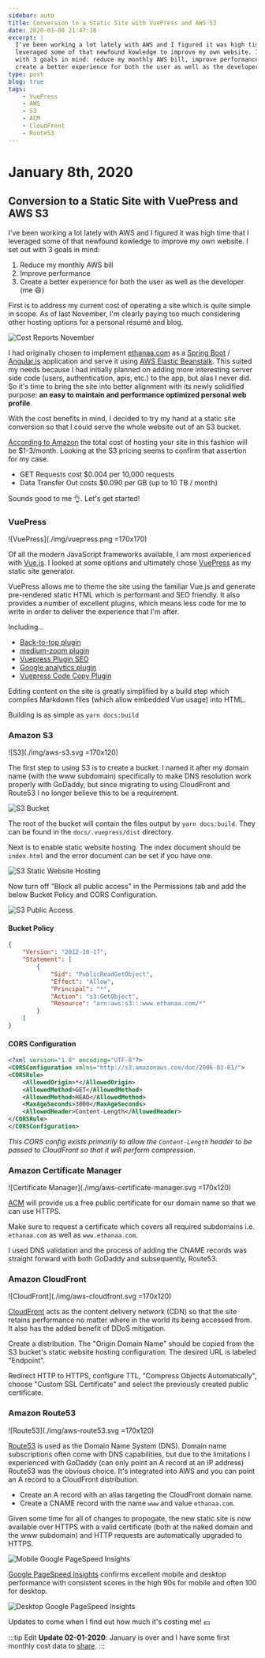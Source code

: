 ```yaml
---
sidebar: auto
title: Conversion to a Static Site with VuePress and AWS S3
date: 2020-01-08 21:47:18
excerpt: |
  I've been working a lot lately with AWS and I figured it was high time that I
  leveraged some of that newfound kowledge to improve my own website. I set out
  with 3 goals in mind: reduce my monthly AWS bill, improve performance, and 
  create a better experience for both the user as well as the developer.
type: post
blog: true
tags:
    - VuePress
    - AWS
    - S3
    - ACM
    - CloudFront
    - Route53
---
```


# January 8th, 2020

## Conversion to a Static Site with VuePress and AWS S3

I've been working a lot lately with AWS and I figured it was high time that I
leveraged some of that newfound kowledge to improve my own website. I set out
with 3 goals in mind:

1. Reduce my monthly AWS bill
2. Improve performance
3. Create a better experience for both the user as well as the developer (me :smile:)

First is to address my current cost of operating a site which is quite simple in
scope. As of last November, I'm clearly paying too much considering other
hosting options for a personal résumé and blog.

![Cost Reports November](./img/cost_reports_november.png)

I had originally chosen to implement
[ethanaa.com](https://github.com/lunias/ethanaa) as a [Spring
Boot](https://spring.io/projects/spring-boot) /
[Angular.js](https://angular.io/) application and serve it using [AWS Elastic
Beanstalk](https://aws.amazon.com/elasticbeanstalk/). This suited my needs
because I had initially planned on adding more interesting server side code
(users, authentication, apis, etc.) to the app, but alas I never did. So it's
time to bring the site into better alignment with its newly solidified purpose:
**an easy to maintain and performance optimized personal web profile**.

With the cost benefits in mind, I decided to try my hand at a static site
conversion so that I could serve the whole website out of an S3 bucket.

[According to
Amazon](https://aws.amazon.com/getting-started/projects/host-static-website/)
the total cost of hosting your site in this fashion will be $1-3/month. Looking
at the S3 pricing seems to confirm that assertion for my case.

- GET Requests cost $0.004 per 10,000 requests
- Data Transfer Out costs $0.090 per GB (up to 10 TB / month)

Sounds good to me :ok_hand:. Let's get started!

### VuePress

![VuePress](./img/vuepress.png =170x170)

Of all the modern JavaScript frameworks available, I am most experienced with
[Vue.js](https://vuejs.org/). I looked at some options and ultimately chose
[VuePress](https://vuepress.vuejs.org/) as my static site generator.

VuePress allows me to theme the site using the familiar Vue.js and generate
pre-rendered static HTML which is performant and SEO friendly. It also provides
a number of excellent plugins, which means less code for me to write in order to
deliver the experience that I'm after.

Including...

- [Back-to-top plugin](https://v1.vuepress.vuejs.org/plugin/official/plugin-back-to-top.html)
- [medium-zoom plugin](https://v1.vuepress.vuejs.org/plugin/official/plugin-medium-zoom.html)
- [Vuepress Plugin SEO](https://github.com/lorisleiva/vuepress-plugin-seo)
- [Google analytics plugin](https://v1.vuepress.vuejs.org/plugin/official/plugin-google-analytics.html)
- [Vuepress Code Copy Plugin](https://github.com/znicholasbrown/vuepress-plugin-code-copy)

Editing content on the site is greatly simplified by a build step which compiles
Markdown files (which allow embedded Vue usage) into HTML.

Building is as simple as `yarn docs:build`

### Amazon S3

![S3](./img/aws-s3.svg =170x120)

The first step to using S3 is to create a bucket. I named it after my domain
name (with the www subdomain) specifically to make DNS resolution work properly
with GoDaddy, but since migrating to using CloudFront and Route53 I no longer
believe this to be a requirement.

![S3 Bucket](./img/bucket.png)

The root of the bucket will contain the files output by `yarn docs:build`. They
can be found in the `docs/.vuepress/dist` directory.

Next is to enable static website hosting. The index document should be
`index.html` and the error document can be set if you have one.

![S3 Static Website Hosting](./img/static_website_hosting.png)

Now turn off "Block all public access" in the Permissions tab and add the below
Bucket Policy and CORS Configuration.

![S3 Public Access](./img/public_access.png)

#### Bucket Policy

```json
{
    "Version": "2012-10-17",
    "Statement": [
        {
            "Sid": "PublicReadGetObject",
            "Effect": "Allow",
            "Principal": "*",
            "Action": "s3:GetObject",
            "Resource": "arn:aws:s3:::www.ethanaa.com/*"
        }
    ]
}
```

#### CORS Configuration

```xml
<?xml version="1.0" encoding="UTF-8"?>
<CORSConfiguration xmlns="http://s3.amazonaws.com/doc/2006-03-01/">
<CORSRule>
    <AllowedOrigin>*</AllowedOrigin>
    <AllowedMethod>GET</AllowedMethod>
    <AllowedMethod>HEAD</AllowedMethod>
    <MaxAgeSeconds>3000</MaxAgeSeconds>
    <AllowedHeader>Content-Length</AllowedHeader>
</CORSRule>
</CORSConfiguration>
```

*This CORS config exists primarily to allow the `Content-Length` header to be
passed to CloudFront so that it will perform compression.*

### Amazon Certificate Manager

![Certificate Manager](./img/aws-certificate-manager.svg =170x120)

[ACM](https://aws.amazon.com/certificate-manager/) will provide us a free public
certificate for our domain name so that we can use HTTPS.

Make sure to request a certificate which covers all required subdomains i.e.
`ethanaa.com` as well as `www.ethanaa.com`.

I used DNS validation and the process of adding the CNAME records was straight
forward with both GoDaddy and subsequently, Route53.

### Amazon CloudFront

![CloudFront](./img/aws-cloudfront.svg =170x120)

[CloudFront](https://aws.amazon.com/cloudfront/) acts as the content delivery
network (CDN) so that the site retains performance no matter where in the world
its being accessed from. It also has the added benefit of DDoS mitigation.

Create a distribution. The "Origin Domain Name" should be copied from the S3
bucket's static website hosting configuration. The desired URL is labeled
"Endpoint".

Redirect HTTP to HTTPS, configure TTL, "Compress Objects Automatically", choose
"Custom SSL Certificate" and select the previously created public certificate.

### Amazon Route53

![Route53](./img/aws-route53.svg =170x120)

[Route53](https://aws.amazon.com/route53/) is used as the Domain Name System
(DNS). Domain name subscriptions often come with DNS capabilities, but due to
the limitations I experienced with GoDaddy (can only point an A record at an IP
address) Route53 was the obvious choice. It's integrated into AWS and you can
point an A record to a CloudFront distribution.

- Create an A record with an alias targeting the CloudFront domain name.
- Create a CNAME record with the name `www` and value `ethanaa.com`.

Given some time for all of changes to propogate, the new static site is now
available over HTTPS with a valid certificate (both at the naked domain and the
www subdomain) and HTTP requests are automatically upgraded to HTTPS.

![Mobile Google PageSpeed Insights](./img/page_speed_mobile.png)

[Google PageSpeed
Insights](https://developers.google.com/speed/pagespeed/insights/) confirms
excellent mobile and desktop performance with consistent scores in the high 90s
for mobile and often 100 for desktop.

![Desktop Google PageSpeed Insights](./img/page_speed_desktop.png)

Updates to come when I find out how much it's costing me! :dollar:

:::tip Edit
**Update 02-01-2020**: January is over and I have some first monthly cost data to [share](/blog/static-site-cost-update).
:::

<ClientOnly>
  <Disqus shortname="ethanaa" />
</ClientOnly>
